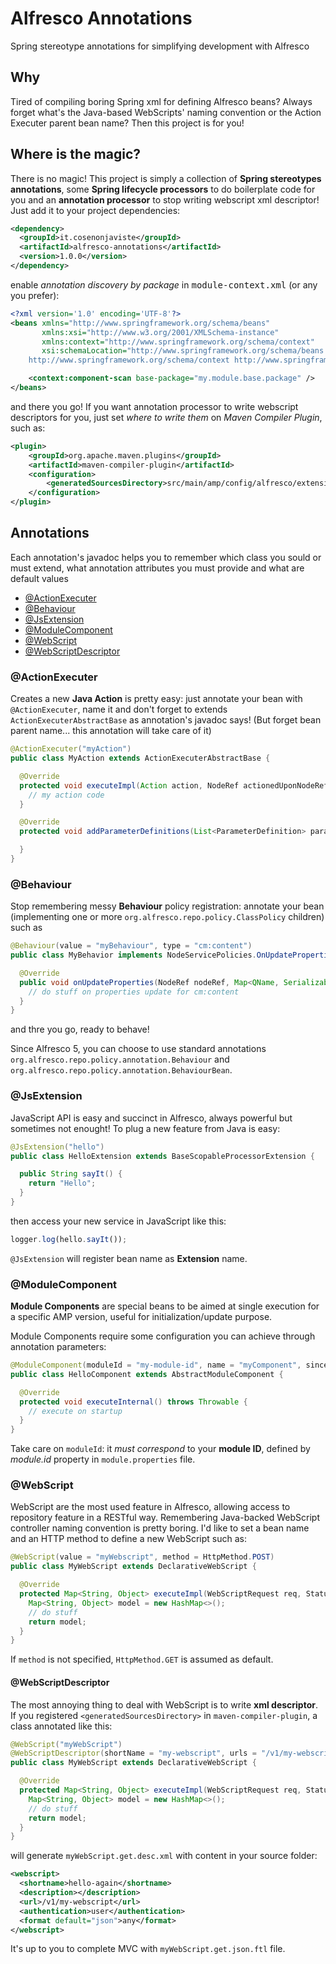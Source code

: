 # Alfresco Annotations
Spring stereotype annotations for simplifying development with Alfresco

## Why
Tired of compiling boring Spring xml for defining Alfresco beans? Always forget what's the Java-based WebScripts' naming convention or the Action Executer parent bean name?
Then this project is for you!

## Where is the magic?

There is no magic! This project is simply a collection of **Spring stereotypes annotations**, some **Spring lifecycle processors** to do boilerplate code for you and an **annotation processor** to stop writing webscript xml descriptor!
Just add it to your project dependencies:

```xml
<dependency>
  <groupId>it.cosenonjaviste</groupId>
  <artifactId>alfresco-annotations</artifactId>
  <version>1.0.0</version>
</dependency>
```

enable *annotation discovery by package* in <tt>module-context.xml</tt> (or any you prefer):

```xml
<?xml version='1.0' encoding='UTF-8'?>
<beans xmlns="http://www.springframework.org/schema/beans"
       xmlns:xsi="http://www.w3.org/2001/XMLSchema-instance"
       xmlns:context="http://www.springframework.org/schema/context"
       xsi:schemaLocation="http://www.springframework.org/schema/beans http://www.springframework.org/schema/beans/spring-beans.xsd
    http://www.springframework.org/schema/context http://www.springframework.org/schema/context/spring-context-3.0.xsd">

    <context:component-scan base-package="my.module.base.package" />
</beans>
```


and there you go! If you want annotation processor to write webscript descriptors for you, 
just set *where to write them* on *Maven Compiler Plugin*, such as:

```xml
<plugin>
    <groupId>org.apache.maven.plugins</groupId>
    <artifactId>maven-compiler-plugin</artifactId>
    <configuration>
        <generatedSourcesDirectory>src/main/amp/config/alfresco/extension/templates/webscripts</generatedSourcesDirectory>
    </configuration>
</plugin>
```

## Annotations

Each annotation's javadoc helps you to remember which class you sould or must extend, what annotation attributes you must provide and what are default values

* [@ActionExecuter](#actionexecuter)
* [@Behaviour](#behaviour)
* [@JsExtension](#jsextension)
* [@ModuleComponent](#modulecomponent)
* [@WebScript](#webscript)
 * [@WebScriptDescriptor](#webscriptdescriptor)
 
### @ActionExecuter
Creates a new **Java Action** is pretty easy: just annotate your bean with ```@ActionExecuter```, name it and don't forget to extends ```ActionExecuterAbstractBase``` as annotation's javadoc says! (But forget bean parent name... this annotation will take care of it)

```java
@ActionExecuter("myAction")
public class MyAction extends ActionExecuterAbstractBase {

  @Override
  protected void executeImpl(Action action, NodeRef actionedUponNodeRef) {
    // my action code
  }

  @Override
  protected void addParameterDefinitions(List<ParameterDefinition> paramList) {

  }
}
```

### @Behaviour
Stop remembering messy **Behaviour** policy registration: annotate your bean (implementing one or more ```org.alfresco.repo.policy.ClassPolicy``` children) such as

```java
@Behaviour(value = "myBehaviour", type = "cm:content")
public class MyBehavior implements NodeServicePolicies.OnUpdatePropertiesPolicy {

  @Override
  public void onUpdateProperties(NodeRef nodeRef, Map<QName, Serializable> before, Map<QName, Serializable> after) {
    // do stuff on properties update for cm:content
  }
}
```
and thre you go, ready to behave!

Since Alfresco 5, you can choose to use standard annotations ```org.alfresco.repo.policy.annotation.Behaviour``` and ```org.alfresco.repo.policy.annotation.BehaviourBean```.
### @JsExtension
JavaScript API is easy and succinct in Alfresco, always powerful but sometimes not enought! To plug a new feature from Java is easy:

```java
@JsExtension("hello")
public class HelloExtension extends BaseScopableProcessorExtension {

  public String sayIt() {
    return "Hello";
  }
}
```

then access your new service in JavaScript like this:

```javascript
logger.log(hello.sayIt());
```
```@JsExtension``` will register bean name as **Extension** name.

### @ModuleComponent
**Module Components** are special beans to be aimed at single execution for a specific AMP version, useful for initialization/update purpose.

Module Components require some configuration you can achieve through annotation parameters:

```java
@ModuleComponent(moduleId = "my-module-id", name = "myComponent", sinceVersion = "1.0.0")
public class HelloComponent extends AbstractModuleComponent {

  @Override
  protected void executeInternal() throws Throwable {
    // execute on startup
  }
}
```

Take care on ```moduleId```: it *must correspond* to your **module ID**, defined by *module.id* property in ```module.properties``` file.

### @WebScript
WebScript are the most used feature in Alfresco, allowing access to repository feature in a RESTful way. Remembering Java-backed WebScript controller naming convention is pretty boring. I'd like to set a bean name and an HTTP method to define a new WebScript such as:

```java
@WebScript(value = "myWebscript", method = HttpMethod.POST)
public class MyWebScript extends DeclarativeWebScript {

  @Override
  protected Map<String, Object> executeImpl(WebScriptRequest req, Status status, Cache cache) {
    Map<String, Object> model = new HashMap<>();
    // do stuff
    return model;
  }
}
```

If ```method``` is not specified, ```HttpMethod.GET``` is assumed as default.

#### @WebScriptDescriptor
The most annoying thing to deal with WebScript is to write **xml descriptor**. If you registered ```<generatedSourcesDirectory>``` in ```maven-compiler-plugin```, a class annotated like this:

```java
@WebScript("myWebScript")
@WebScriptDescriptor(shortName = "my-webscript", urls = "/v1/my-webscript", format = FormatType.JSON, authentication = AuthenticationType.USER)
public class MyWebScript extends DeclarativeWebScript {

  @Override
  protected Map<String, Object> executeImpl(WebScriptRequest req, Status status, Cache cache) {
    Map<String, Object> model = new HashMap<>();
    // do stuff
    return model;
  }
}
```

will generate ```myWebScript.get.desc.xml``` with content in your source folder:

```xml
<webscript>
  <shortname>hello-again</shortname>
  <description></description>
  <url>/v1/my-webscript</url>
  <authentication>user</authentication>
  <format default="json">any</format>
</webscript>
```

It's up to you to complete MVC with ```myWebScript.get.json.ftl``` file.
